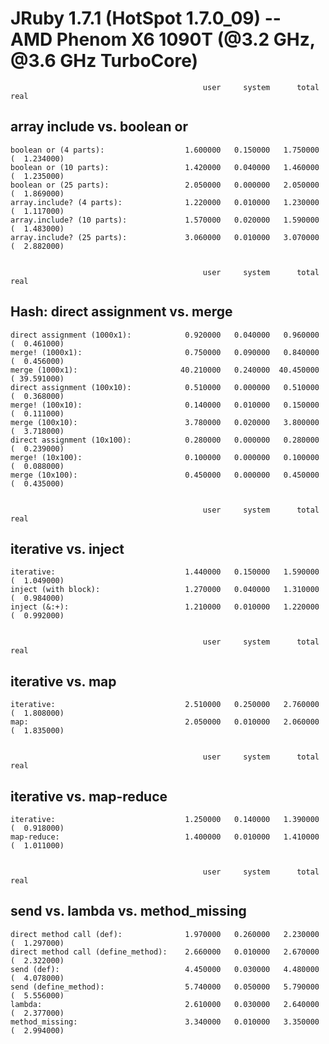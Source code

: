 JRuby 1.7.1 (HotSpot 1.7.0_09) -- AMD Phenom X6 1090T (@3.2 GHz, @3.6 GHz TurboCore)
====================================================================================


                                               user     system      total        real
array include vs. boolean or
----------------------------

    boolean or (4 parts):                  1.600000   0.150000   1.750000 (  1.234000)
    boolean or (10 parts):                 1.420000   0.040000   1.460000 (  1.235000)
    boolean or (25 parts):                 2.050000   0.000000   2.050000 (  1.869000)
    array.include? (4 parts):              1.220000   0.010000   1.230000 (  1.117000)
    array.include? (10 parts):             1.570000   0.020000   1.590000 (  1.483000)
    array.include? (25 parts):             3.060000   0.010000   3.070000 (  2.882000)


                                               user     system      total        real
Hash: direct assignment vs. merge
---------------------------------

    direct assignment (1000x1):            0.920000   0.040000   0.960000 (  0.461000)
    merge! (1000x1):                       0.750000   0.090000   0.840000 (  0.456000)
    merge (1000x1):                       40.210000   0.240000  40.450000 ( 39.591000)
    direct assignment (100x10):            0.510000   0.000000   0.510000 (  0.368000)
    merge! (100x10):                       0.140000   0.010000   0.150000 (  0.111000)
    merge (100x10):                        3.780000   0.020000   3.800000 (  3.718000)
    direct assignment (10x100):            0.280000   0.000000   0.280000 (  0.239000)
    merge! (10x100):                       0.100000   0.000000   0.100000 (  0.088000)
    merge (10x100):                        0.450000   0.000000   0.450000 (  0.435000)


                                               user     system      total        real
iterative vs. inject
--------------------

    iterative:                             1.440000   0.150000   1.590000 (  1.049000)
    inject (with block):                   1.270000   0.040000   1.310000 (  0.984000)
    inject (&:+):                          1.210000   0.010000   1.220000 (  0.992000)


                                               user     system      total        real
iterative vs. map
-----------------

    iterative:                             2.510000   0.250000   2.760000 (  1.808000)
    map:                                   2.050000   0.010000   2.060000 (  1.835000)


                                               user     system      total        real
iterative vs. map-reduce
------------------------

    iterative:                             1.250000   0.140000   1.390000 (  0.918000)
    map-reduce:                            1.400000   0.010000   1.410000 (  1.011000)


                                               user     system      total        real
send vs. lambda vs. method_missing
----------------------------------

    direct method call (def):              1.970000   0.260000   2.230000 (  1.297000)
    direct method call (define_method):    2.660000   0.010000   2.670000 (  2.322000)
    send (def):                            4.450000   0.030000   4.480000 (  4.078000)
    send (define_method):                  5.740000   0.050000   5.790000 (  5.556000)
    lambda:                                2.610000   0.030000   2.640000 (  2.377000)
    method_missing:                        3.340000   0.010000   3.350000 (  2.994000)
